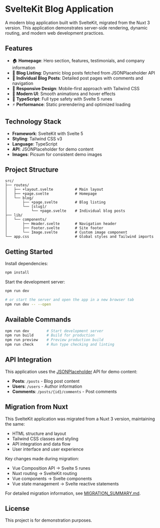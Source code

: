 # SvelteKit Blog Application

A modern blog application built with SvelteKit, migrated from the Nuxt 3 version. This application demonstrates server-side rendering, dynamic routing, and modern web development practices.

## Features

- 🏠 **Homepage**: Hero section, features, testimonials, and company information
- 📝 **Blog Listing**: Dynamic blog posts fetched from JSONPlaceholder API
- 📖 **Individual Blog Posts**: Detailed post pages with comments and navigation
- 📱 **Responsive Design**: Mobile-first approach with Tailwind CSS
- 🎨 **Modern UI**: Smooth animations and hover effects
- 🔧 **TypeScript**: Full type safety with Svelte 5 runes
- ⚡ **Performance**: Static prerendering and optimized loading

## Technology Stack

- **Framework**: SvelteKit with Svelte 5
- **Styling**: Tailwind CSS v3
- **Language**: TypeScript
- **API**: JSONPlaceholder for demo content
- **Images**: Picsum for consistent demo images

## Project Structure

```
src/
├── routes/
│   ├── +layout.svelte          # Main layout
│   ├── +page.svelte            # Homepage
│   └── blog/
│       ├── +page.svelte        # Blog listing
│       └── [slug]/
│           └── +page.svelte    # Individual blog posts
├── lib/
│   └── components/
│       ├── Header.svelte       # Navigation header
│       ├── Footer.svelte       # Site footer
│       └── Image.svelte        # Custom image component
└── app.css                     # Global styles and Tailwind imports
```

## Getting Started

Install dependencies:

```bash
npm install
```

Start the development server:

```bash
npm run dev

# or start the server and open the app in a new browser tab
npm run dev -- --open
```

## Available Commands

```bash
npm run dev        # Start development server
npm run build      # Build for production
npm run preview    # Preview production build
npm run check      # Run type checking and linting
```

## API Integration

This application uses the [JSONPlaceholder](https://jsonplaceholder.typicode.com/) API for demo content:

- **Posts**: `/posts` - Blog post content
- **Users**: `/users` - Author information
- **Comments**: `/posts/{id}/comments` - Post comments

## Migration from Nuxt

This SvelteKit application was migrated from a Nuxt 3 version, maintaining the same:
- HTML structure and layout
- Tailwind CSS classes and styling
- API integration and data flow
- User interface and user experience

Key changes made during migration:
- Vue Composition API → Svelte 5 runes
- Nuxt routing → SvelteKit routing
- Vue components → Svelte components
- Vue state management → Svelte reactive statements

For detailed migration information, see [MIGRATION_SUMMARY.md](./MIGRATION_SUMMARY.md).

## License

This project is for demonstration purposes.
